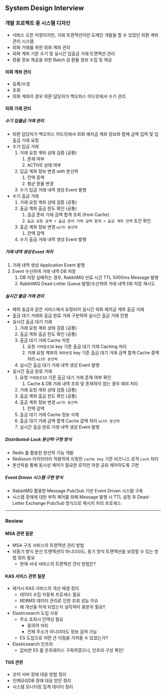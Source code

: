 
## System Design Interview

### 개발 프로젝트 중 시스템 디자인
- 서비스 오픈 미정이지만, 거래 트랜잭션이란 도메인 개발을 할 수 있었던 외환 계좌 관리 시스템
- 외화 거래를 위한 외화 계좌 관리
- 외화 계좌 기준 수기 및 실시간 입출금 거래 트랜잭션 관리
- 환율 정보 제공을 위한 Batch 성 환율 정보 수집 및 제공

#### 외화 계좌 관리
- 등록/수정
- 조회
- 외화 계좌의 경우 외환 담당자가 백오피스 어드민에서 수기 관리

#### 외화 거래 관리

##### 수기 입출금 거래 관리
- 외환 담당자가 백오피스 어드민에서 외화 예치금 계좌 정보와 함께 금액 입력 및 입출금 거래 요청
- 수기 입금 거래
	1. 거래 요청 계좌 상태 검증 (공통)
		1. 존재 여부
		2. ACTIVE 상태 여부
	2. 입금 계좌 정보 변경 with 분산락
		1. 잔액 증액
		2. 평균 환율 변경
	3. 수기 입금 거래 내역 생성 Event 발행
- 수기 출금 거래
	1. 거래 요청 계좌 상태 검증 (공통)
	2. 출금 계좌 출금 한도 확인 (공통)
		1. 출금 준비 거래 금액 합계 조회 (from Cache)
		2. `출금 요청 금액 + 출금 준비 거래 금액 합계 < 출금 계좌 잔액` 조건 확인
	3. 출금 계좌 정보 변경 `with 분산락`
		1. 잔액 감액
	4. 수기 출금 거래 내역 생성 Event 발행

##### 거래 내역 생성 Event 처리
1. 거래 내역 생성 Application Event 발행
2. Event 수신하여 거래 내역 DB 저장
	1. DB 저장 실패하는 경우, RabbitMQ 만료 시간 TTL 5000ms Message 발행
	2. RabbitMQ Dead-Letter Queue 발행/수신하여 거래 내역 DB 저장 재시도

##### 실시간 출금 거래 관리
- 해외 송금과 같은 서비스에서 요청되어 실시간 외화 예치금 계좌 출금 거래
- 출금 대기 거래와 출금 완료 거래 구분하여 실시간 출금 거래 진행
- 실시간 출금 대기 거래
	1. 거래 요청 계좌 상태 검증 (공통)
	2. 출금 계좌 출금 한도 확인 (공통)
	3. 출금 대기 거래 Cache 저장
		1. 요청 `거래참조ID` key 기준 출금 대기 거래 Caching 처리
		2. 거래 요청 계좌의 `계좌번호` key 기준 출금 대기 거래 금액 합계 Cache 증액 처리 `with 분산락`
	4. 실시간 출금 대기 거래 내역 생성 Event 발행
- 실시간 출금 완료 거래
	1. 요청 `거래참조ID` 기준 출금 대기 거래 존재 여부 확인
		1. Cache & DB 거래 내역 조회 및 존재하지 않는 경우 예외 처리
	2. 거래 요청 계좌 상태 검증 (공통)
	3. 출금 계좌 출금 한도 확인 (공통)
	4. 출금 계좌 정보 변경 `with 분산락`
		1. 잔액 감액
	5. 출금 대기 거래 Cache 정보 삭제
	6. 출금 대기 거래 금액 합계 Cache 감액 처리 `with 분산락`
	7. 실시간 출금 완료 거래 내역 생성 Event 발행

##### Distributed-Lock 분산락 구현 방식
- Redis 를 활용한 분산락 기능 개발
- Redisson 라이브러리 적용하여 지정한 `cache key` 기준 비즈니스 로직 `Lock` 처리
- 분산락을 통해 동시성 제어가 필요한 로직만 자원 공유 제어하도록 구현

##### Event Driven 시스템 구현 방식
- RabbitMQ 활용한 Message Pub/Sub 기반 Event Driven 시스템 구축
- 시스템 장애에 대한 부하 제어를 위해 Message 발행 시 TTL 설정 후 Dead-Letter Exchange Pub/Sub 방식으로 메시지 처리 프로세스

---

### Review​

#### MSA 관련 질문
- MSA 구조 서비스의 트랜잭션 관리 방법
- 비동기 방식 분산 트랜잭션이 아니더라도, 동기 방식 트랜잭션을 보장할 수 있는 방법 정리 필요
	- 현재 사내 서비스의 트랜잭션 관리 방법은?
#### KAS 서비스 관련 질문
- 레거시 KAS 서비스의 개선 배경 정리
	- 데이터 수집 자동화 프로세스 필요
	- RDBMS 데이터 관리로 인한 조회 성능 이슈
	- 왜 개선을 하게 되었는지 설득력이 충분히 필요!!
- Elasticsearch 도입 사유
	- 주소 조회시 인덱싱 필요
		- 동의어 처리
		- 전체 주소가 아니더라도 정보 검색 가능
	- ES 도입으로 어떤 큰 이점을 가져올 수 있었는가!!
- Elasticsearch 인프라
	- 값비싼 ES 를 온프레미스 구축하였으니, 인프라 구성 확인!
#### TGS 관련
- 코어 서버 장애 대응 방법 정리
- 인메모리DB 장애 대응 방안 정리
- 시스템 모니터링 집계 데이터 정리